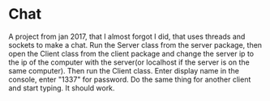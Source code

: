 # Chat
A project from jan 2017, that I almost forgot I did, that uses threads and sockets to make a chat. 
Run the Server class from the server package, then open the Client class from the client package and change the server ip to the ip of the computer with the server(or localhost if the server is on the same computer).
Then run the Client class. Enter display name in the console, enter "1337" for password. Do the same thing for another client and start typing.
It should work.

